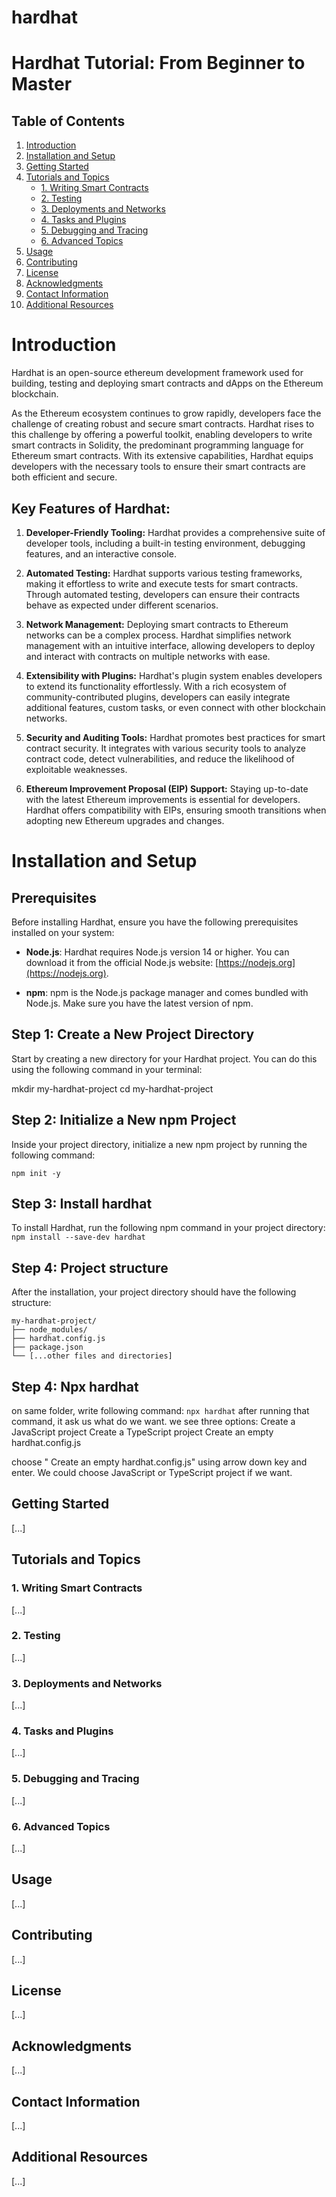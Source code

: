 # hardhat
# Hardhat Tutorial: From Beginner to Master

## Table of Contents

1. [Introduction](#introduction)
2. [Installation and Setup](#installation-and-setup)
3. [Getting Started](#getting-started)
4. [Tutorials and Topics](#tutorials-and-topics)
    - [1. Writing Smart Contracts](#writing-smart-contracts)
    - [2. Testing](#testing)
    - [3. Deployments and Networks](#deployments-and-networks)
    - [4. Tasks and Plugins](#tasks-and-plugins)
    - [5. Debugging and Tracing](#debugging-and-tracing)
    - [6. Advanced Topics](#advanced-topics)
5. [Usage](#usage)
6. [Contributing](#contributing)
7. [License](#license)
8. [Acknowledgments](#acknowledgments)
9. [Contact Information](#contact-information)
10. [Additional Resources](#additional-resources)

# Introduction

Hardhat is an open-source ethereum development framework used for building, testing and deploying smart contracts and dApps on the Ethereum blockchain.

As the Ethereum ecosystem continues to grow rapidly, developers face the challenge of creating robust and secure smart contracts. Hardhat rises to this challenge by offering a powerful toolkit, enabling developers to write smart contracts in Solidity, the predominant programming language for Ethereum smart contracts. With its extensive capabilities, Hardhat equips developers with the necessary tools to ensure their smart contracts are both efficient and secure.

## Key Features of Hardhat:

1. **Developer-Friendly Tooling:** Hardhat provides a comprehensive suite of developer tools, including a built-in testing environment, debugging features, and an interactive console. 

2. **Automated Testing:**  Hardhat supports various testing frameworks, making it effortless to write and execute tests for smart contracts. Through automated testing, developers can ensure their contracts behave as expected under different scenarios.

3. **Network Management:** Deploying smart contracts to Ethereum networks can be a complex process. Hardhat simplifies network management with an intuitive interface, allowing developers to deploy and interact with contracts on multiple networks with ease.

4. **Extensibility with Plugins:** Hardhat's plugin system enables developers to extend its functionality effortlessly. With a rich ecosystem of community-contributed plugins, developers can easily integrate additional features, custom tasks, or even connect with other blockchain networks.

5. **Security and Auditing Tools:** Hardhat promotes best practices for smart contract security. It integrates with various security tools to analyze contract code, detect vulnerabilities, and reduce the likelihood of exploitable weaknesses.

6. **Ethereum Improvement Proposal (EIP) Support:** Staying up-to-date with the latest Ethereum improvements is essential for developers. Hardhat offers compatibility with EIPs, ensuring smooth transitions when adopting new Ethereum upgrades and changes.

# Installation and Setup

## Prerequisites

Before installing Hardhat, ensure you have the following prerequisites installed on your system:

- **Node.js**: Hardhat requires Node.js version 14 or higher. You can download it from the official Node.js website: [https://nodejs.org](https://nodejs.org).

- **npm**: npm is the Node.js package manager and comes bundled with Node.js. Make sure you have the latest version of npm.

## Step 1: Create a New Project Directory

Start by creating a new directory for your Hardhat project. You can do this using the following command in your terminal:

mkdir my-hardhat-project
cd my-hardhat-project

## Step 2:  Initialize a New npm Project

Inside your project directory, initialize a new npm project by running the following command:

`npm init -y `

## Step 3:  Install hardhat

To install Hardhat, run the following npm command in your project directory:
`npm install --save-dev hardhat`

## Step 4: Project structure 

After the installation, your project directory should have the following structure:
```
my-hardhat-project/
├── node_modules/
├── hardhat.config.js
├── package.json
└── [...other files and directories]

```
## Step 4:  Npx hardhat

on same folder, write following command:
`npx hardhat`
after running that command, it ask us what do we want. we see three options: 
 Create a JavaScript project
 Create a TypeScript project
 Create an empty hardhat.config.js

 choose " Create an empty hardhat.config.js" using arrow down key and enter. 
 We could choose JavaScript or TypeScript project if we want.
 
## Getting Started

[...]

## Tutorials and Topics

### 1. Writing Smart Contracts

[...]

### 2. Testing

[...]

### 3. Deployments and Networks

[...]

### 4. Tasks and Plugins

[...]

### 5. Debugging and Tracing

[...]

### 6. Advanced Topics

[...]

## Usage

[...]

## Contributing

[...]

## License

[...]

## Acknowledgments

[...]

## Contact Information

[...]

## Additional Resources

[...]

